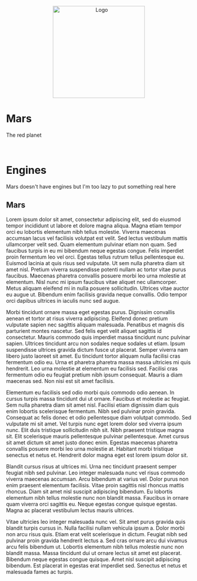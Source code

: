 <p align="center">
	<img src="https://upload.wikimedia.org/wikipedia/commons/0/02/OSIRIS_Mars_true_color.jpg" alt="Logo" height="250">
	<h1>Mars</h1>
	<p>
		The red planet
	</p>
</p>

<br>

<h1>Engines</h1>
Mars doesn't have engines but I'm too lazy to put something real here

## Mars
Lorem ipsum dolor sit amet, consectetur adipiscing elit, sed do eiusmod tempor incididunt ut labore et dolore magna aliqua. Magna etiam tempor orci eu lobortis elementum nibh tellus molestie. Viverra maecenas accumsan lacus vel facilisis volutpat est velit. Sed lectus vestibulum mattis ullamcorper velit sed. Quam elementum pulvinar etiam non quam. Sed faucibus turpis in eu mi bibendum neque egestas congue. Felis imperdiet proin fermentum leo vel orci. Egestas tellus rutrum tellus pellentesque eu. Euismod lacinia at quis risus sed vulputate. Ut sem nulla pharetra diam sit amet nisl. Pretium viverra suspendisse potenti nullam ac tortor vitae purus faucibus. Maecenas pharetra convallis posuere morbi leo urna molestie at elementum. Nisl nunc mi ipsum faucibus vitae aliquet nec ullamcorper. Metus aliquam eleifend mi in nulla posuere sollicitudin. Ultrices vitae auctor eu augue ut. Bibendum enim facilisis gravida neque convallis. Odio tempor orci dapibus ultrices in iaculis nunc sed augue.

Morbi tincidunt ornare massa eget egestas purus. Dignissim convallis aenean et tortor at risus viverra adipiscing. Eleifend donec pretium vulputate sapien nec sagittis aliquam malesuada. Penatibus et magnis dis parturient montes nascetur. Sed felis eget velit aliquet sagittis id consectetur. Mauris commodo quis imperdiet massa tincidunt nunc pulvinar sapien. Ultrices tincidunt arcu non sodales neque sodales ut etiam. Ipsum suspendisse ultrices gravida dictum fusce ut placerat. Semper viverra nam libero justo laoreet sit amet. Eu tincidunt tortor aliquam nulla facilisi cras fermentum odio eu. Urna et pharetra pharetra massa massa ultricies mi quis hendrerit. Leo urna molestie at elementum eu facilisis sed. Facilisi cras fermentum odio eu feugiat pretium nibh ipsum consequat. Mauris a diam maecenas sed. Non nisi est sit amet facilisis.

Elementum eu facilisis sed odio morbi quis commodo odio aenean. In cursus turpis massa tincidunt dui ut ornare. Faucibus et molestie ac feugiat. Sem nulla pharetra diam sit amet nisl. Facilisi etiam dignissim diam quis enim lobortis scelerisque fermentum. Nibh sed pulvinar proin gravida. Consequat ac felis donec et odio pellentesque diam volutpat commodo. Sed vulputate mi sit amet. Vel turpis nunc eget lorem dolor sed viverra ipsum nunc. Elit duis tristique sollicitudin nibh sit. Nibh praesent tristique magna sit. Elit scelerisque mauris pellentesque pulvinar pellentesque. Amet cursus sit amet dictum sit amet justo donec enim. Egestas maecenas pharetra convallis posuere morbi leo urna molestie at. Habitant morbi tristique senectus et netus et. Hendrerit dolor magna eget est lorem ipsum dolor sit.

Blandit cursus risus at ultrices mi. Urna nec tincidunt praesent semper feugiat nibh sed pulvinar. Leo integer malesuada nunc vel risus commodo viverra maecenas accumsan. Arcu bibendum at varius vel. Dolor purus non enim praesent elementum facilisis. Vitae proin sagittis nisl rhoncus mattis rhoncus. Diam sit amet nisl suscipit adipiscing bibendum. Eu lobortis elementum nibh tellus molestie nunc non blandit massa. Faucibus in ornare quam viverra orci sagittis eu. Neque egestas congue quisque egestas. Magna ac placerat vestibulum lectus mauris ultrices.

Vitae ultricies leo integer malesuada nunc vel. Sit amet purus gravida quis blandit turpis cursus in. Nulla facilisi nullam vehicula ipsum a. Dolor morbi non arcu risus quis. Etiam erat velit scelerisque in dictum. Feugiat nibh sed pulvinar proin gravida hendrerit lectus a. Sed cras ornare arcu dui vivamus arcu felis bibendum ut. Lobortis elementum nibh tellus molestie nunc non blandit massa. Massa tincidunt dui ut ornare lectus sit amet est placerat. Bibendum neque egestas congue quisque. Amet nisl suscipit adipiscing bibendum. Est placerat in egestas erat imperdiet sed. Senectus et netus et malesuada fames ac turpis.